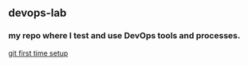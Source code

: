 ## devops-lab
### my repo where I test and use DevOps tools and processes.

[git first time setup](https://git-scm.com/book/en/v2/Getting-Started-First-Time-Git-Setup)

